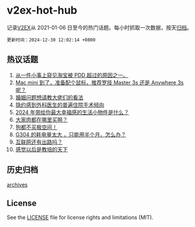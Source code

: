 # v2ex-hot-hub

 记录[V2EX](https://www.v2ex.com/)从 2021-01-06 日至今的热门话题。每小时抓取一次数据，按天[归档](archives)。

`更新时间：2024-12-30 12:02:14 +0800`

## 热议话题

1. [从一件小事上窥见淘宝被 PDD 超过的原因之一。](https://www.v2ex.com/t/1101071)
1. [Mac mini 到了，准备配个鼠标，推荐罗技 Master 3s 还是 Anywhere 3s 呢？](https://www.v2ex.com/t/1101098)
1. [婚姻问题想请教大佬们的看法](https://www.v2ex.com/t/1101085)
1. [隐约感到外科医生的普遍住院手术倾向](https://www.v2ex.com/t/1101140)
1. [2024 年带给你最大幸福感的生活小物件是什么？](https://www.v2ex.com/t/1101144)
1. [大家肉都在哪里买啊？](https://www.v2ex.com/t/1101038)
1. [狗都不买极空间！](https://www.v2ex.com/t/1101182)
1. [G304 的耗电量太大 ，只能用半个月，怎么办？](https://www.v2ex.com/t/1101149)
1. [互联网还有出路吗？](https://www.v2ex.com/t/1101045)
1. [感觉以后是教培的天下](https://www.v2ex.com/t/1101084)

## 历史归档

[archives](archives)

## License

See the [LICENSE](LICENSE) file for license rights and limitations (MIT).
